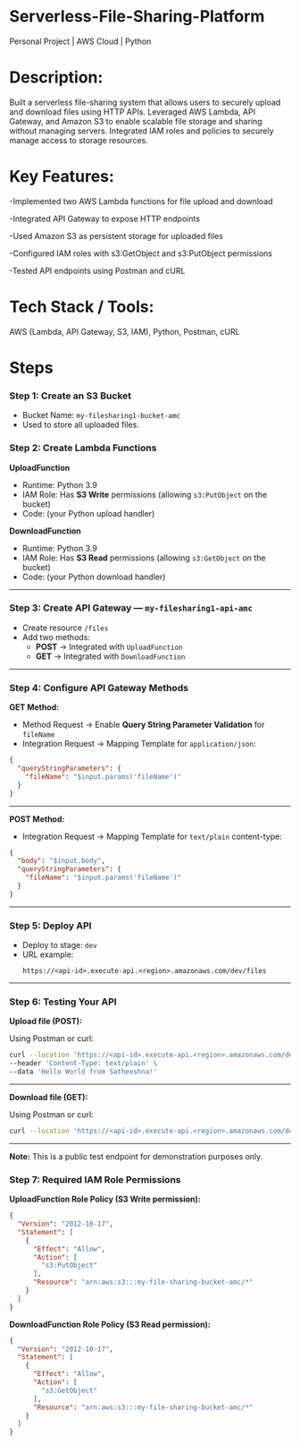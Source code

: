 # Serverless-File-Sharing-Platform
Personal Project | AWS Cloud | Python

# Description:
Built a serverless file-sharing system that allows users to securely upload and download files using HTTP APIs. Leveraged AWS Lambda, API Gateway, and Amazon S3 to enable scalable file storage and sharing without managing servers. Integrated IAM roles and policies to securely manage access to storage resources.

# Key Features:
-Implemented two AWS Lambda functions for file upload and download

-Integrated API Gateway to expose HTTP endpoints

-Used Amazon S3 as persistent storage for uploaded files

-Configured IAM roles with s3:GetObject and s3:PutObject permissions

-Tested API endpoints using Postman and cURL

# Tech Stack / Tools: 
AWS (Lambda, API Gateway, S3, IAM), Python, Postman, cURL

# Steps

### Step 1: Create an S3 Bucket  
- Bucket Name: `my-filesharing1-bucket-amc`  
- Used to store all uploaded files.

### Step 2: Create Lambda Functions

**UploadFunction**  
- Runtime: Python 3.9 
- IAM Role: Has **S3 Write** permissions (allowing `s3:PutObject` on the bucket)  
- Code: (your Python upload handler)

**DownloadFunction**  
- Runtime: Python 3.9  
- IAM Role: Has **S3 Read** permissions (allowing `s3:GetObject` on the bucket)  
- Code: (your Python download handler)

---

### Step 3: Create API Gateway — `my-filesharing1-api-amc`

- Create resource `/files`  
- Add two methods:  
  - **POST** → Integrated with `UploadFunction`  
  - **GET** → Integrated with `DownloadFunction`

---

### Step 4: Configure API Gateway Methods

**GET Method:**

- Method Request → Enable **Query String Parameter Validation** for `fileName`  
- Integration Request → Mapping Template for `application/json`:

```json
{
  "queryStringParameters": {
    "fileName": "$input.params('fileName')"
  }
}
```

---

**POST Method:**

- Integration Request → Mapping Template for `text/plain` content-type:

```json
{
  "body": "$input.body",
  "queryStringParameters": {
    "fileName": "$input.params('fileName')"
  }
}
```

---

### Step 5: Deploy API

- Deploy to stage: `dev`  
- URL example:  
  ```
  https://<api-id>.execute-api.<region>.amazonaws.com/dev/files
  ```

---

### Step 6: Testing Your API

**Upload file (POST):**

Using Postman or curl:

```bash
curl --location 'https://<api-id>.execute-api.<region>.amazonaws.com/dev/files?fileName=test.txt' \
--header 'Content-Type: text/plain' \
--data 'Hello World from Satheeshna!'
```

---

**Download file (GET):**

Using Postman or curl:

```bash
curl --location 'https://<api-id>.execute-api.<region>.amazonaws.com/dev/files?fileName=test.txt'
```

---
**Note:** This is a public test endpoint for demonstration purposes only.

### Step 7: Required IAM Role Permissions

**UploadFunction Role Policy (S3 Write permission):**

```json
{
  "Version": "2012-10-17",
  "Statement": [
    {
      "Effect": "Allow",
      "Action": [
        "s3:PutObject"
      ],
      "Resource": "arn:aws:s3:::my-file-sharing-bucket-amc/*"
    }
  ]
}
```

**DownloadFunction Role Policy (S3 Read permission):**

```json
{
  "Version": "2012-10-17",
  "Statement": [
    {
      "Effect": "Allow",
      "Action": [
        "s3:GetObject"
      ],
      "Resource": "arn:aws:s3:::my-file-sharing-bucket-amc/*"
    }
  ]
}
```


